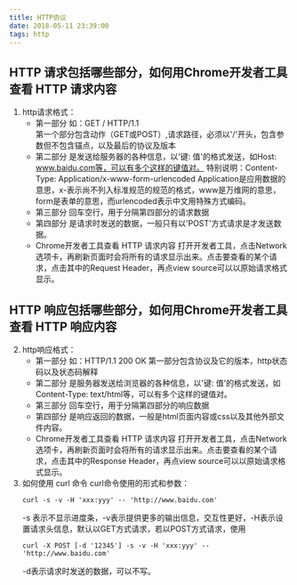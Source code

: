 ```yaml
---
title: HTTP协议
date: 2018-05-11 23:39:00
tags: http
---
```

## HTTP 请求包括哪些部分，如何用Chrome开发者工具查看 HTTP 请求内容
1. http请求格式：
   - 第一部分
   如：GET / HTTP/1.1  
   第一个部分包含动作（GET或POST）,请求路径，必须以'/'开头，包含参数但不包含锚点，以及最后的协议及版本
   - 第二部分
   是发送给服务器的各种信息，以'键: 值'的格式发送，如Host: www.baidu.com等，可以有多个这样的键值对。
   特别说明：Content-Type: Application/x-www-form-urlencoded
   Application是应用数据的意思，x-表示尚不列入标准规范的规范的格式，www是万维网的意思，form是表单的意思，而urlencoded表示中文用特殊方式编码。
   - 第三部分
     回车空行，用于分隔第四部分的请求数据
   - 第四部分
     是请求时发送的数据，一般只有以'POST'方式请求是才发送数据。
   - Chrome开发者工具查看 HTTP 请求内容
     打开开发者工具，点击Network选项卡，再刷新页面时会将所有的请求显示出来。点击要查看的某个请求，点击其中的Request Header，再点view source可以以原始请求格式显示。
## HTTP 响应包括哪些部分，如何用Chrome开发者工具查看 HTTP 响应内容
2. http响应格式：
   - 第一部分
     如：HTTP/1.1 200 OK
     第一部分包含协议及它的版本，http状态码以及状态码解释
   - 第二部分
     是服务器发送给浏览器的各种信息，以'键: 值'的格式发送，如Content-Type: text/html等，可以有多个这样的键值对。
   - 第三部分
     回车空行，用于分隔第四部分的响应数据
   - 第四部分
     是响应返回的数据，一般是html页面内容或css以及其他外部文件内容。
   - Chrome开发者工具查看 HTTP 请求内容
     打开开发者工具，点击Network选项卡，再刷新页面时会将所有的请求显示出来。点击要查看的某个请求，点击其中的Response Header，再点view source可以以原始请求格式显示。
3. 如何使用 curl 命令
   curl命令使用的形式和参数：
   ```
   curl -s -v -H 'xxx:yyy' -- 'http://www.baidu.com'
   ```
   -s 表示不显示进度条，-v表示提供更多的输出信息，交互性更好，-H表示设置请求头信息，默认以GET方式请求，若以POST方式请求，使用
   ```
   curl -X POST [-d '12345'] -s -v -H 'xxx:yyy' -- 'http://www.baidu.com'
   ```
   -d表示请求时发送的数据，可以不写。